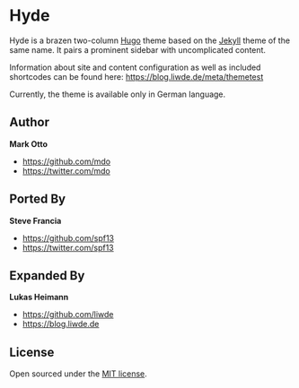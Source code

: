 # Hyde

Hyde is a brazen two-column [Hugo](http://hugo.spf13.com) theme based on the [Jekyll](http://jekyllrb.com) theme of the same name.
It pairs a prominent sidebar with uncomplicated content.

Information about site and content configuration as well as included shortcodes can be found here: https://blog.liwde.de/meta/themetest

Currently, the theme is available only in German language.

## Author
**Mark Otto**
- <https://github.com/mdo>
- <https://twitter.com/mdo>

## Ported By
**Steve Francia**
- <https://github.com/spf13>
- <https://twitter.com/spf13>

## Expanded By
**Lukas Heimann**
- <https://github.com/liwde>
- <https://blog.liwde.de>

## License

Open sourced under the [MIT license](LICENSE.md).
